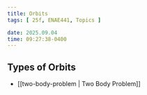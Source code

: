 ```yaml
---
title: Orbits
tags: [ 25f, ENAE441, Topics ]

date: 2025.09.04
time: 09:27:38-0400
---
```


## Types of Orbits
- [[two-body-problem | Two Body Problem]]
